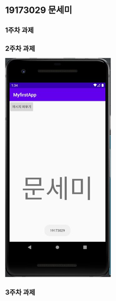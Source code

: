 # 19173029 문세미

## 1주차 과제

## 2주차 과제
<img width="" height="" src="./JPG/19173029 문세미 2주차 과제.JPG"></img>

## 3주차 과제
